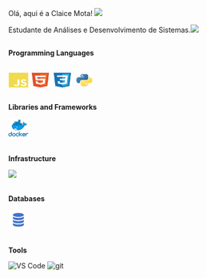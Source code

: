 
 <di> Olá, aqui é a Claice Mota! <img src="https://media.giphy.com/media/mGcNjsfWAjY5AEZNw6/giphy.gif" width="50"></div>


Estudante de Análises e Desenvolvimento de Sistemas.<img src="https://media.giphy.com/media/WUlplcMpOCEmTGBtBW/giphy.gif" width="30">

##


**Programming Languages**

<div style="display: inline_block"><br>
  <img align="center" alt="claice-Js" height="30" width="40" src="https://raw.githubusercontent.com/devicons/devicon/master/icons/javascript/javascript-plain.svg">
  
  <img align="center" alt="claice-HTML" height="30" width="40" src="https://raw.githubusercontent.com/devicons/devicon/master/icons/html5/html5-original.svg">
  
 <img align="center" alt="Rafa-CSS" height="30" width="40" src="https://raw.githubusercontent.com/devicons/devicon/master/icons/css3/css3-original.svg">
 
  <img align="center" alt="claice-Python" height="30" width="40" src="https://raw.githubusercontent.com/devicons/devicon/master/icons/python/python-original.svg">

  ##
  **Libraries and Frameworks**


<img title="Docker" alt="Docker" width="40px" src="https://raw.githubusercontent.com/github/explore/master/topics/docker/docker.png">

##
**Infrastructure**

<img  width="40px"  src="https://cdn.jsdelivr.net/gh/devicons/devicon@latest/icons/amazonwebservices/amazonwebservices-original-wordmark.svg" />

##
**Databases**

<img title="SQL" alt="SQL" width="40px" src="https://raw.githubusercontent.com/github/explore/master/topics/sql/sql.png">

##
**Tools**

<img title="VS Code" alt="VS Code" width="40px" src="https://img.icons8.com/fluent/48/000000/visual-studio-code-2019.png">
<img title="git" alt="git" width="40px" <img src="https://cdn.jsdelivr.net/gh/devicons/devicon@latest/icons/git/git-plain.svg" />

